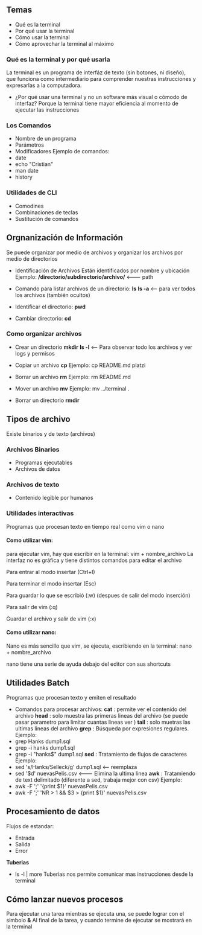 ## Temas
- Qué es la terminal
- Por qué usar la terminal
- Cómo usar la terminal
- Cómo aprovechar la terminal al máximo

### Qué es la terminal y por qué usarla
La terminal es un programa de interfáz de texto (sin botones, ni diseño), que funciona como intermediario para comprender nuestras instrucciones y expresarlas a la computadora.
- ¿Por qué usar una terminal y no un software más visual o cómodo de interfaz?
Porque la terminal tiene mayor eficiencia al momento de ejecutar las instrucciones

### Los Comandos
- Nombre de un programa
- Parámetros
- Modificadores
Ejemplo de comandos: 
- date
- echo "Cristian"
- man date
- history

### Utilidades de CLI
- Comodines
- Combinaciones de teclas
- Sustitución de comandos

## Orgnanización de Información
Se puede organizar por medio de archivos y organizar los archivos por medio de directorios

- Identificación de Archivos
Están identificados por nombre y ubicación
Ejemplo:
**/directorio/subdirectorio/archivo/** <--- path

- Comando para listar archivos de un directorio:
**ls**
**ls -a** <-- para ver todos los archivos (también ocultos)

- Identificar el directorio:
**pwd**

- Cambiar directorio:
**cd** 

### Como organizar archivos

- Crear un directorio
**mkdir** 
**ls -l** <-- Para observar todo los archivos y ver logs y permisos

- Copiar un archivo
**cp** 
Ejemplo: cp README.md platzi

- Borrar un archivo
**rm** 
Ejemplo: rm README.md

- Mover un archivo
**mv**
Ejemplo: mv ../terminal .

- Borrar un directorio
**rmdir**

## Tipos de archivo
Existe binarios y de texto (archivos)

### Archivos Binarios
- Programas ejecutables
- Archivos de datos

### Archivos de texto
- Contenido legible por humanos

### Utilidades interactivas
Programas que procesan texto en tiempo real
como vim o nano

#### Como utilizar vim:
para ejecutar vim, hay que escribir en la terminal: vim + nombre_archivo
La interfaz no es gráfica y tiene distintos comandos para editar el archivo 

Para entrar al modo insertar (Ctrl+I) 

Para terminar el modo insertar (Esc) 

Para guardar lo que se escribió (:w) (despues de salir del modo inserción) 

Para salir de vim (:q) 

Guardar el archivo y salir de vim (:x)  


#### Como utilizar nano:
Nano es más sencillo que vim, se ejecuta, escribiendo en la terminal: nano + nombre_archivo 

nano tiene una serie de ayuda debajo del editor con sus shortcuts 

## Utilidades Batch
Programas que procesan texto y emiten el resultado 

- Comandos para procesar archivos:
**cat** : permite ver el contenido del archivo 
**head** :  solo muestra las primeras lineas del archivo (se puede pasar parametro para limitar cuantas lineas ver )
**tail** : solo muetras las ultimas lineas del archivo 
**grep** : Búsqueda por expresiones regulares. 
Ejemplo: 
- grep Hanks dump1.sql
- grep -i hanks dump1.sql
- grep -i "hanks$" dump1.sql
**sed** : Tratamiento de flujos de caracteres 
Ejemplo: 
- sed 's/Hanks/Selleck/g' dump1.sql <-- reemplaza
- sed '$d' nuevasPelis.csv <--- Elimina la ultima linea
**awk** : Tratamiendo de text delimitado (diferente a sed, trabaja mejor con csv)
Ejemplo: 
- awk -F ';' '{print $1}' nuevasPelis.csv 
- awk -F ';' 'NR > 1 && $3 > {print $1}' nuevasPelis.csv 

## Procesamiento de datos
Flujos de estandar:
- Entrada
- Salida
- Error

**Tuberias** 
- ls -l | more
Tuberias nos permite comunicar mas instrucciones desde la terminal

## Cómo lanzar nuevos procesos
Para ejecutar una tarea mientras se  ejecuta una, se puede lograr con el simbolo **&** Al final de la tarea, y cuando termine de ejecutar se mostrará en la terminal